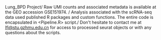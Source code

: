 Lung_BPD Project/
Raw UMI counts and associated metadata is available at the GEO accession GSE151974. /
Analysis associated with the scRNA-seq data used published R packages and custom functions. The entire code is encapsulated in <Pipeline.R> script./
Don't hesitate to contact me at lfj@stu.gzhmu.edu.cn for access to processed seurat objects or with any questions about the scripts.
